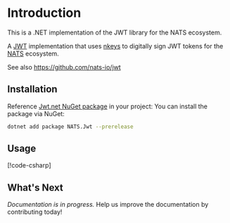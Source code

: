 # Introduction

This is a .NET implementation of the JWT library for the NATS ecosystem.

A [JWT](https://jwt.io/) implementation that uses [nkeys](https://github.com/nats-io/nkeys.net) to digitally sign
JWT tokens for the [NATS](https://nats.io/) ecosystem.

See also https://github.com/nats-io/jwt

## Installation

Reference [Jwt.net NuGet package](https://www.nuget.org/packages/jwt.net) in your project:
You can install the package via NuGet:

```bash
dotnet add package NATS.Jwt --prerelease
```

## Usage

[!code-csharp[](../../tests/NATS.Jwt.DocsExamples/IntroPage.cs#nats-jwt)]


## What's Next

*Documentation is in progress.* Help us improve the documentation by contributing today!
